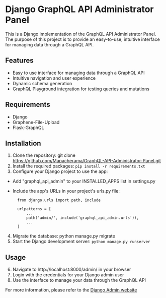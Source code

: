 # Django GraphQL API Administrator Panel

This is a Django implementation of the GraphQL API Administrator Panel. The purpose of this project is to provide an easy-to-use, intuitive interface for managing data through a GraphQL API.
## Features

* Easy to use interface for managing data through a GraphQL API
* Intuitive navigation and user experience
* Dynamic schema generation
* GraphQL Playground integration for testing queries and mutations

## Requirements

* Django
* Graphene-File-Upload
* Flask-GraphQL

## Installation

1. Clone the repository: git clone https://github.com/Mapacherama/GraphQL-API-Administrator-Panel.git
2. Install the required packages: `pip install -r requirements.txt`
3. Configure your Django project to use the app:
* Add "graphql_api_admin" to your INSTALLED_APPS list in settings.py
* Include the app's URLs in your project's urls.py file:

        from django.urls import path, include

        urlpatterns = [
            ...
            path('admin/', include('graphql_api_admin.urls')),
            ...
        ]

4. Migrate the database: python manage.py migrate
5. Start the Django development server: `python manage.py runserver`

## Usage

6. Navigate to http://localhost:8000/admin/ in your browser
7. Login with the credentials for your Django admin user
8. Use the interface to manage your data through the GraphQL API

For more information, please refer to the [Django Admin website](https://docs.djangoproject.com/en/4.1/ref/contrib/admin/)

